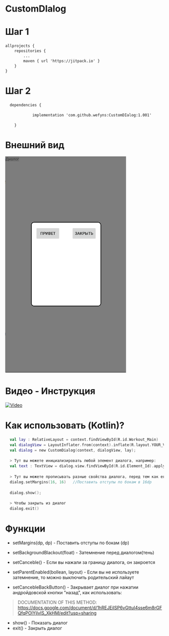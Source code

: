 # CustomDIalog

# Шаг 1
	allprojects {
		repositories {
			...
			maven { url 'https://jitpack.io' }
		}
	}
# Шаг 2
```
  dependencies {
  
	        implementation 'com.github.wefyns:CustomDIalog:1.001'
		
	}
```
  
# Внешний вид
![alt text](https://github.com/wefyns/CustomDIalog/blob/master/Screenshot.png)

# Видео - Инструкция
[![Video](http://img.youtube.com/vi/JhqyPUTSmdw/0.jpg)](http://www.youtube.com/watch?v=JhqyPUTSmdw "Видео")
  
# Как использовать (Kotlin)?
```kotlin
  val lay : RelativeLayout = context.findViewById(R.id.Workout_Main)                      //Лайаут, где должен быть выведен диалог<br/>
  val dialogView = LayoutInflater.from(context).inflate(R.layout.YOUR_VIEW, lay, false)   //XML файл самого диалога<br/>
  val dialog = new CustomDialog(context, dialogView, lay);                                //Создание диалога<br/>
  
  > Тут вы можете инициализировать любой элемент диалога, например:
  val text : TextView = dialog.view.findViewById(R.id.Element_Id).apply{text = "Привет, я диалог"}
  
  > Тут вы можете прописывать разные свойства диалога, перед тем как его показывать, например:
  dialog.setMargins(16, 16)   //Поставить отступы по бокам в 16dp
  
  dialog.show(); 
  
  > Чтобы закрыть из диалог
  dialog.exit()
```

# Функции
  - setMargins(dp, dp) - Поставить отступы по бокам (dp)
  - setBackgroundBlackout(float) - Затемнение перед диалогом(тень)
  - setCanceble() - Если вы нажали за границу диалога, он закроется
  - setParentEnabled(bollean, layout) - Если вы не используете затемнение, то можно выключить родительский лайаут

  - setCancebleBackButton() - Закрывает диалог при нажатии андройдовской кнопки "назад", как использовать:
  > DOCUMENTATION OF THIS METHOD: https://docs.google.com/document/d/1hREJEilSP6vGttuI4sse6m8rGFQfqPOlYjlvIS_XkHM/edit?usp=sharing

  - show() - Показать диалог
  - exit() - Закрыть диалог
